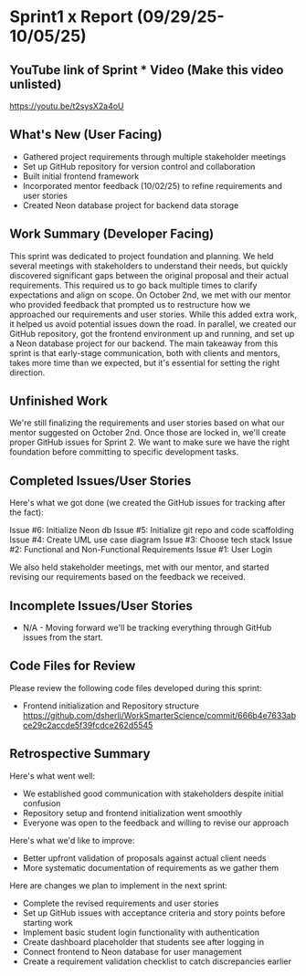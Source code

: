 # Sprint1 x Report (09/29/25-10/05/25)

## YouTube link of Sprint * Video (Make this video unlisted)
https://youtu.be/t2sysX2a4oU

## What's New (User Facing)
* Gathered project requirements through multiple stakeholder meetings
* Set up GitHub repository for version control and collaboration
* Built initial frontend framework
* Incorporated mentor feedback (10/02/25) to refine requirements and user stories
* Created Neon database project for backend data storage

## Work Summary (Developer Facing)
This sprint was dedicated to project foundation and planning. We held several meetings with stakeholders to understand their needs, but quickly discovered significant gaps between the original proposal and their actual requirements. This required us to go back multiple times to clarify expectations and align on scope. On October 2nd, we met with our mentor who provided feedback that prompted us to restructure how we approached our requirements and user stories. While this added extra work, it helped us avoid potential issues down the road. In parallel, we created our GitHub repository, got the frontend environment up and running, and set up a Neon database project for our backend. The main takeaway from this sprint is that early-stage communication, both with clients and mentors, takes more time than we expected, but it's essential for setting the right direction.

## Unfinished Work
We're still finalizing the requirements and user stories based on what our mentor suggested on October 2nd. Once those are locked in, we'll create proper GitHub issues for Sprint 2. We want to make sure we have the right foundation before committing to specific development tasks.

## Completed Issues/User Stories
Here's what we got done (we created the GitHub issues for tracking after the fact):

Issue #6: Initialize Neon db
Issue #5: Initialize git repo and code scaffolding
Issue #4: Create UML use case diagram
Issue #3: Choose tech stack
Issue #2: Functional and Non-Functional Requirements
Issue #1: User Login

We also held stakeholder meetings, met with our mentor, and started revising our requirements based on the feedback we received.

## Incomplete Issues/User Stories
* N/A - Moving forward we'll be tracking everything through GitHub issues from the start.

## Code Files for Review
Please review the following code files developed during this sprint:

* Frontend initialization and Repository structure
https://github.com/dsherli/WorkSmarterScience/commit/666b4e7633abce29c2accde5f39fcdce262d5545

## Retrospective Summary
Here's what went well:
* We established good communication with stakeholders despite initial confusion
* Repository setup and frontend initialization went smoothly
* Everyone was open to the feedback and willing to revise our approach

Here's what we'd like to improve:
* Better upfront validation of proposals against actual client needs
* More systematic documentation of requirements as we gather them


Here are changes we plan to implement in the next sprint:
* Complete the revised requirements and user stories
* Set up GitHub issues with acceptance criteria and story points before starting work
* Implement basic student login functionality with authentication
* Create dashboard placeholder that students see after logging in
* Connect frontend to Neon database for user management
* Create a requirement validation checklist to catch discrepancies earlier
